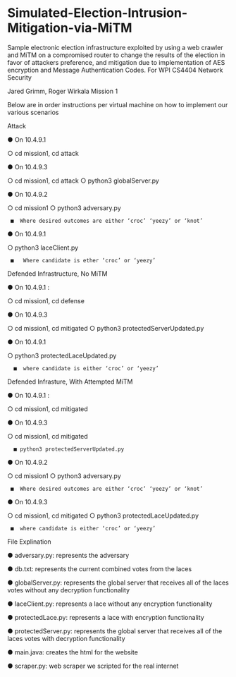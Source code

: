 # Simulated-Election-Intrusion-Mitigation-via-MiTM
Sample electronic election infrastructure exploited by using a web crawler and MiTM on a compromised router to change the results of the election in favor of attackers preference, and mitigation due to implementation of AES encryption and Message Authentication Codes. For WPI CS4404 Network Security 

Jared Grimm, Roger Wirkala
Mission 1

Below are in order instructions per virtual machine on how to implement our various scenarios


Attack

●	On 10.4.9.1

  ○	cd mission1, cd attack
	
  
●	On 10.4.9.3

  ○	cd mission1, cd attack
  ○	python3 globalServer.py
	
●	On 10.4.9.2

  ○	cd mission1
  ○	python3 adversary.py <desired outcome> 
	
     ■	Where desired outcomes are either ‘croc’ ‘yeezy’ or ‘knot’
		 
●	On 10.4.9.1

  ○	python3 laceClient.py <candidate>
	
     ■	 Where candidate is ether ‘croc’ or ‘yeezy’



Defended Infrastructure, No MiTM

●	On 10.4.9.1 :

○	cd mission1, cd defense

●	On 10.4.9.3

○	cd mission1, cd mitigated
○	python3 protectedServerUpdated.py

●	On 10.4.9.1

  ○	python3 protectedLaceUpdated.py <candidate>
	
      ■	 where candidate is either ‘croc’ or ‘yeezy’
			

Defended Infrasture, With Attempted MiTM

●	On 10.4.9.1 :

  ○	cd mission1, cd mitigated
	
●	On 10.4.9.3

  ○	cd mission1, cd mitigated
	
      ■	python3 protectedServerUpdated.py
			
●	On 10.4.9.2

  ○	cd mission1
  ○	python3 adversary.py <desired outcome> 
	
     ■	Where desired outcomes are either ‘croc’ ‘yeezy’ or ‘knot’
		 
●	On 10.4.9.3

  ○	cd mission1, cd mitigated
  ○	python3 protectedLaceUpdated.py <candidate> 
	
     ■	where candidate is either ‘croc’ or ‘yeezy’


File Explination

●	adversary.py: represents the adversary

●	db.txt: represents the current combined votes from the laces

●	globalServer.py: represents the global server that receives all of the laces votes without any decryption functionality

●	laceClient.py: represents a lace without any encryption functionality

●	protectedLace.py: represents a lace with encryption functionality

●	protectedServer.py: represents the global server that receives all of the laces votes with decryption functionality

●	main.java: creates the html for the website

●	scraper.py: web scraper we scripted for the real internet 
